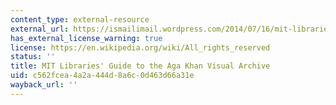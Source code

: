 ```yaml
---
content_type: external-resource
external_url: https://ismailimail.wordpress.com/2014/07/16/mit-libraries-aga-khan-visual-archive/
has_external_license_warning: true
license: https://en.wikipedia.org/wiki/All_rights_reserved
status: ''
title: MIT Libraries' Guide to the Aga Khan Visual Archive
uid: c562fcea-4a2a-444d-8a6c-0d463d66a31e
wayback_url: ''
---
```

